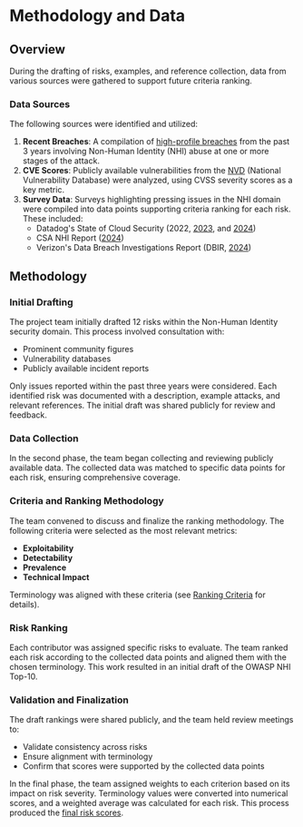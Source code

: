 # Methodology and Data

## Overview

During the drafting of risks, examples, and reference collection, data from various sources were gathered to support future criteria ranking.

### Data Sources

The following sources were identified and utilized:

1. **Recent Breaches**: A compilation of [high-profile breaches](https://docs.google.com/document/d/18Bu2ixzbxWFP-OBt7ZeOojBsOQ9daqUc8jw6uETbOO0/edit?tab=t.f6ika6u9gf17#heading=h.m5vxaikeuzj1) from the past 3 years involving Non-Human Identity (NHI) abuse at one or more stages of the attack.
2. **CVE Scores**: Publicly available vulnerabilities from the [NVD](https://nvd.nist.gov) (National Vulnerability Database) were analyzed, using CVSS severity scores as a key metric.
3. **Survey Data**: Surveys highlighting pressing issues in the NHI domain were compiled into data points supporting criteria ranking for each risk. These included:
   - Datadog's State of Cloud Security (2022, [2023](https://www.datadoghq.com/state-of-cloud-security-2023/), and [2024](https://www.datadoghq.com/state-of-cloud-security/))
   - CSA NHI Report ([2024](https://cloudsecurityalliance.org/artifacts/state-of-non-human-identity-security-survey-report))
   - Verizon's Data Breach Investigations Report (DBIR, [2024](https://www.verizon.com/business/resources/reports/2024-dbir-data-breach-investigations-report.pdf))

## Methodology

### Initial Drafting

The project team initially drafted 12 risks within the Non-Human Identity security domain. This process involved consultation with:
- Prominent community figures
- Vulnerability databases
- Publicly available incident reports

Only issues reported within the past three years were considered. Each identified risk was documented with a description, example attacks, and relevant references. The initial draft was shared publicly for review and feedback.

### Data Collection

In the second phase, the team began collecting and reviewing publicly available data. The collected data was matched to specific data points for each risk, ensuring comprehensive coverage.

### Criteria and Ranking Methodology

The team convened to discuss and finalize the ranking methodology. The following criteria were selected as the most relevant metrics:
- **Exploitability**
- **Detectability**
- **Prevalence**
- **Technical Impact**

Terminology was aligned with these criteria (see [Ranking Criteria](ranking-criteria.md) for details).

### Risk Ranking

Each contributor was assigned specific risks to evaluate. The team ranked each risk according to the collected data points and aligned them with the chosen terminology. This work resulted in an initial draft of the OWASP NHI Top-10.

### Validation and Finalization

The draft rankings were shared publicly, and the team held review meetings to:
- Validate consistency across risks
- Ensure alignment with terminology
- Confirm that scores were supported by the collected data points

In the final phase, the team assigned weights to each criterion based on its impact on risk severity. Terminology values were converted into numerical scores, and a weighted average was calculated for each risk. This process produced the [final risk scores](https://docs.google.com/spreadsheets/d/1pAOrTpD-3tRzCUqLhfTuMkN_SbhIjC7Icvf6vqqYOOU/edit?gid=0#gid=0).
